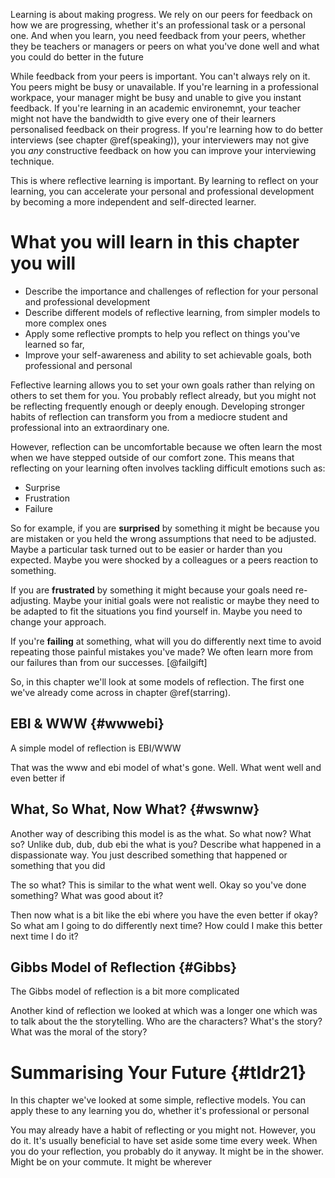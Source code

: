 Learning is about making progress. We rely on our peers for feedback on how we are progressing, whether it's an professional task or a personal one. And when you learn, you need feedback from your peers, whether they be teachers or managers or peers on what you've done well and what you could do better in the future 

While feedback from your peers is important. You can't always rely on it. You peers might be busy or unavailable. If you're learning in a professional workpace, your manager might be busy and unable to give you instant feedback. If you're learning in an academic environemnt, your teacher might not have the bandwidth to give every one of their learners personalised feedback on their progress. If you're learning how to do better interviews (see chapter \@ref(speaking)), your interviewers may not give you *any* constructive feedback on how you can improve your interviewing technique.

This is where reflective learning is important. By learning to reflect on your learning, you can accelerate your personal and professional development by becoming a more independent and self-directed learner. 

# What you will learn in this chapter you will 

* Describe the importance and challenges of reflection for your personal and professional development 
* Describe different models of reflective learning, from simpler models to more complex ones
* Apply some reflective prompts to help you reflect on things you've learned so far,  
* Improve your self-awareness and ability to set achievable goals, both professional and personal 

Feflective learning allows you to set your own goals rather than relying on others to set them for you. You probably reflect already, but you might not be reflecting frequently enough or deeply enough. Developing stronger habits of reflection can transform you from a mediocre student and professional into an extraordinary one.  

However, reflection can be uncomfortable because we often learn the most when we have stepped outside of our comfort zone. This means that reflecting on your learning often involves tackling difficult emotions such as: 

* Surprise
* Frustration
* Failure

So for example, if you are **surprised** by something it might be because you are mistaken or you held the wrong assumptions that need to be adjusted. Maybe a particular task turned out to be easier or harder than you expected. Maybe you were shocked by a colleagues or a peers reaction to something. 

If you are **frustrated** by something it might because your goals need re-adjusting. Maybe your initial goals were not realistic or maybe they need to be adapted to fit the situations you find yourself in. Maybe you need to change your approach.

If you're **failing** at something, what will you do differently next time to avoid repeating those painful mistakes you've made? We often learn more from our failures than from our successes. [@failgift]

So, in this chapter we'll look at some models of reflection. The first one we've already come across in chapter \@ref(starring).


## EBI & WWW {#wwwebi}

A simple model of reflection is EBI/WWW

 That was the www and ebi model of what's gone. Well. What went well and even better if 


## What, So What, Now What? {#wswnw}
Another way of describing this model is as the what. So what now? What so? Unlike dub, dub, dub ebi the what is you? Describe what happened in a dispassionate way. You just described something that happened or something that you did 

The so what? This is similar to the what went well. Okay so you've done something? What was good about it? 

Then now what is a bit like the ebi where you have the even better if okay? So what am I going to do differently next time? How could I make this better next time I do it? 


## Gibbs Model of Reflection {#Gibbs}

The Gibbs model of reflection is a bit more complicated 

Another kind of reflection we looked at which was a longer one which was to talk about the the storytelling. Who are the characters? What's the story? What was the moral of the story? 

# Summarising Your Future {#tldr21} 

In this chapter we've looked at some simple, reflective models. You can apply these to any learning you do, whether it's professional or personal 

You may already have a habit of reflecting or you might not. However, you do it. It's usually beneficial to have set aside some time every week. When you do your reflection, you probably do it anyway. It might be in the shower. Might be on your commute. It might be wherever